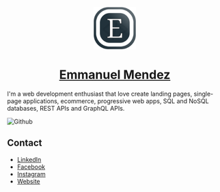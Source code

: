 <p align="center"><a href="https://emmanuelmendez.netlify.app/" target="_blank" rel="noopener noreferrer"><img width="100" src="https://raw.githubusercontent.com/emmanelos/emmanuel-mendez/710e1fec6c568315471ff7f61ef56dd508a5c18e/src/svg/logo.svg" alt="Vue logo"></a></p>

<h1 align="center"><a href="https://emmanuelmendez.netlify.app/" target="_blank" rel="noopener noreferrer">Emmanuel Mendez</a></h1>

I'm a web development enthusiast that love create landing pages, single-page applications, ecommerce, progressive web apps, SQL and NoSQL databases, REST APIs and GraphQL APIs.

![Github](https://github-readme-stats.vercel.app/api?username=emmanelos&custom_title=Emmanuel%20Mendez's%20Github%20Stats&show_icons=true&hide_border=true&title_color=283e4a&icon_color=283e4a&include_all_commits=true)
## Contact
 - [LinkedIn](https://www.linkedin.com/in/emmanelos/)
 - [Facebook](https://www.facebook.com/emmanelos/)
 - [Instagram](https://www.instagram.com/emmanelos/)
 - [Website](https://emmanuelmendez.netlify.app/)

